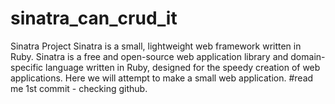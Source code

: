 # sinatra_can_crud_it

Sinatra Project
Sinatra is a small, lightweight web framework written in Ruby. Sinatra is a free and open-source web application library and domain-specific language written in Ruby, designed for the speedy creation of web applications. Here we will attempt to make a small web application.
#read me 1st commit - checking github.
